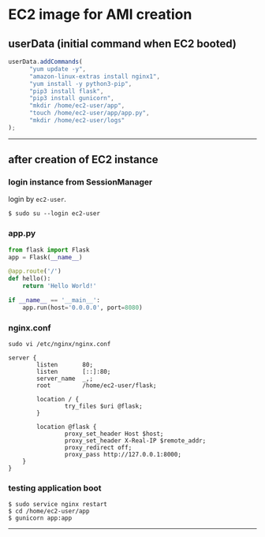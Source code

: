 # EC2 image for AMI creation

## userData (initial command when EC2 booted)

```typescript
userData.addCommands(
      "yum update -y",
      "amazon-linux-extras install nginx1",
      "yum install -y python3-pip",
      "pip3 install flask",
      "pip3 install gunicorn",
      "mkdir /home/ec2-user/app",
      "touch /home/ec2-user/app/app.py",
      "mkdir /home/ec2-user/logs"
);
```

---

## after creation of EC2 instance

### login instance from SessionManager

login by `ec2-user`. 

```
$ sudo su --login ec2-user
```

### app.py

```python
from flask import Flask
app = Flask(__name__)

@app.route('/')
def hello():
    return 'Hello World!'

if __name__ == '__main__':
    app.run(host='0.0.0.0', port=8080)
```

### nginx.conf

`sudo vi /etc/nginx/nginx.conf`

```
server {
        listen       80;
        listen       [::]:80;
        server_name  _,;
        root         /home/ec2-user/flask;

        location / {
                try_files $uri @flask;
        }

        location @flask {
                proxy_set_header Host $host;
                proxy_set_header X-Real-IP $remote_addr;
                proxy_redirect off;
                proxy_pass http://127.0.0.1:8000; 
	}
}
```

### testing application boot

```
$ sudo service nginx restart 
$ cd /home/ec2-user/app     
$ gunicorn app:app
```

---
